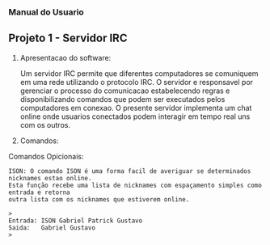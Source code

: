 ### Manual do Usuario

## Projeto 1 - Servidor IRC

1. Apresentacao do software:

    Um servidor IRC permite que diferentes computadores se comuniquem em uma rede utilizando o protocolo IRC.
    O servidor e responsavel por gerenciar o processo do comunicacao estabelecendo regras e disponibilizando comandos que podem ser executados pelos computadores em conexao.
    O presente servidor implementa um chat online onde usuarios conectados podem interagir em tempo real uns com os outros.

2. Comandos:

 Comandos Opicionais:
 
    ISON: O comando ISON é uma forma facil de averiguar se determinados nicknames estao online.
    Esta função recebe uma lista de nicknames com espaçamento simples como entrada e retorna 
    outra lista com os nicknames que estiverem online.
    
    >
    Entrada: ISON Gabriel Patrick Gustavo 
    Saida:   Gabriel Gustavo
    >